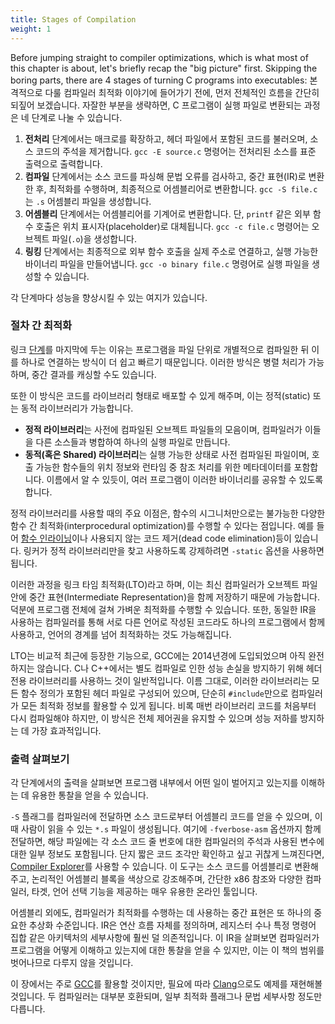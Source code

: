 ```yaml
---
title: Stages of Compilation
weight: 1
---
```


Before jumping straight to compiler optimizations, which is what most of this chapter is about, let's briefly recap the "big picture" first. Skipping the boring parts, there are 4 stages of turning C programs into executables:
본격적으로 다룰 컴파일러 최적화 이야기에 들어가기 전에, 먼저 전체적인 흐름을 간단히 되짚어 보겠습니다. 자잘한 부분을 생략하면, C 프로그램이 실행 파일로 변환되는 과정은 네 단계로 나눌 수 있습니다.

1. **전처리** 단계에서는 매크로를 확장하고, 헤더 파일에서 포함된 코드를 불러오며, 소스 코드의 주석을 제거합니다. `gcc -E source.c` 명령어는 전처리된 소스를 표준 출력으로 출력합니다.
2. **컴파일** 단계에서는 소스 코드를 파싱해 문법 오류를 검사하고, 중간 표현(IR)로 변환한 후, 최적화를 수행하며, 최종적으로 어셈블리어로 변환합니다. `gcc -S file.c`는 `.s` 어셈블리 파일을 생성합니다.
3. **어셈블리** 단계에서는 어셈블리어를 기계어로 변환합니다. 단, `printf` 같은 외부 함수 호출은 위치 표시자(placeholder)로 대체됩니다. `gcc -c file.c` 명령어는 오브젝트 파일(`.o`)을 생성합니다.
4. **링킹** 단계에서는 최종적으로 외부 함수 호출을 실제 주소로 연결하고, 실행 가능한 바이너리 파일을 만들어냅니다. `gcc -o binary file.c` 명령어로 실행 파일을 생성할 수 있습니다.

각 단계마다 성능을 향상시킬 수 있는 여지가 있습니다.

### 절차 간 최적화

링크 [단계](../stages)를 마지막에 두는 이유는 프로그램을 파일 단위로 개별적으로 컴파일한 뒤 이를 하나로 연결하는 방식이 더 쉽고 빠르기 때문입니다. 이러한 방식은 병렬 처리가 가능하며, 중간 결과를 캐싱할 수도 있습니다.

또한 이 방식은 코드를 라이브러리 형태로 배포할 수 있게 해주며, 이는 정적(static) 또는 동적 라이브러리가 가능합니다.

- **정적 라이브러리**는 사전에 컴파일된 오브젝트 파일들의 모음이며, 컴파일러가 이들을 다른 소스들과 병합하여 하나의 실행 파일로 만듭니다.
- **동적(혹은 Shared) 라이브러리**는 실행 가능한 상태로 사전 컴파일된 파일이며, 호출 가능한 함수들의 위치 정보와 런타임 중 참조 처리를 위한 메타데이터를 포함합니다. 이름에서 알 수 있듯이, 여러 프로그램이 이러한 바이너리를 공유할 수 있도록 합니다.

정적 라이브러리를 사용할 때의 주요 이점은, 함수의 시그니처만으로는 불가능한 다양한 함수 간 최적화(interprocedural optimization)를 수행할 수 있다는 점입니다. 예를 들어 [함수 인라이닝](/hpc/architecture/functions)이나 사용되지 않는 코드 제거(dead code elimination)등이 있습니다. 링커가 정적 라이브러리만을 찾고 사용하도록 강제하려면 `-static` 옵션을 사용하면 됩니다.

이러한 과정을 링크 타임 최적화(LTO)라고 하며, 이는 최신 컴파일러가 오브젝트 파일 안에 중간 표현(Intermediate Representation)을 함께 저장하기 때문에 가능합니다. 덕분에 프로그램 전체에 걸쳐 가벼운 최적화를 수행할 수 있습니다. 또한, 동일한 IR을 사용하는 컴파일러를 통해 서로 다른 언어로 작성된 코드라도 하나의 프로그램에서 함께 사용하고, 언어의 경계를 넘어 최적화하는 것도 가능해집니다.

LTO는 비교적 최근에 등장한 기능으로, GCC에는 2014년경에 도입되었으며 아직 완전하지는 않습니다. C나 C++에서는 별도 컴파일로 인한 성능 손실을 방지하기 위해 헤더 전용 라이브러리를 사용하느 것이 일반적입니다. 이름 그대로, 이러한 라이브러리는 모든 함수 정의가 포함된 헤더 파일로 구성되어 있으며, 단순히 `#include`만으로 컴파일러가 모든 최적화 정보를 활용할 수 있게 됩니다. 비록 매번 라이브러리 코드를 처음부터 다시 컴파일해야 하지만, 이 방식은 전체 제어권을 유지할 수 있으며 성능 저하를 방지하는 데 가장 효과적입니다.

### 출력 살펴보기

각 단계에서의 출력을 살펴보면 프로그램 내부에서 어떤 일이 벌어지고 있는지를 이해하는 데 유용한 통찰을 얻을 수 있습니다.

`-S` 플래그를 컴파일러에 전달하면 소스 코드로부터 어셈블리 코드를 얻을 수 있으며, 이때 사람이 읽을 수 있는 `*.s` 파일이 생성됩니다. 여기에 `-fverbose-asm` 옵션까지 함께 전달하면, 해당 파일에는 각 소스 코드 줄 번호에 대한 컴파일러의 주석과 사용된 변수에 대한 일부 정보도 포함됩니다. 단지 짧은 코드 조각만 확인하고 싶고 귀찮게 느껴진다면, [Compiler Explorer](https://godbolt.org/)를 사용할 수 있습니다. 이 도구는 소스 코드를 어셈블리로 변환해주고, 논리적인 어셈블리 블록을 색상으로 강조해주며, 간단한 x86 참조와 다양한 컴파일러, 타겟, 언어 선택 기능을 제공하는 매우 유용한 온라인 툴입니다.

어셈블리 외에도, 컴파일러가 최적화를 수행하는 데 사용하는 중간 표현은 또 하나의 중요한 추상화 수준입니다. IR은 연산 흐름 자체를 정의하며, 레지스터 수나 특정 명령어 집합 같은 아키텍처의 세부사항에 훨씬 덜 의존적입니다. 이 IR을 살펴보면 컴파일러가 프로그램을 어떻게 이해하고 있는지에 대한 통찰을 얻을 수 있지만, 이는 이 책의 범위를 벗어나므로 다루지 않을 것입니다.

이 장에서는 주로 [GCC](https://gcc.gnu.org/)를 활용할 것이지만, 필요에 따라 [Clang](https://clang.llvm.org/)으로도 예제를 재현해볼 것입니다. 두 컴파일러는 대부분 호환되며, 일부 최적화 플래그나 문법 세부사항 정도만 다릅니다.
